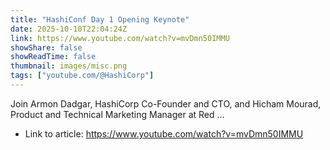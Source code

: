 ```yaml
---
title: "HashiConf Day 1 Opening Keynote"
date: 2025-10-10T22:04:24Z
link: https://www.youtube.com/watch?v=mvDmn50IMMU
showShare: false
showReadTime: false
thumbnail: images/misc.png
tags: ["youtube.com/@HashiCorp"]
---
```

Join Armon Dadgar, HashiCorp Co-Founder and CTO, and Hicham Mourad, Product and Technical Marketing Manager at Red ...

- Link to article: https://www.youtube.com/watch?v=mvDmn50IMMU